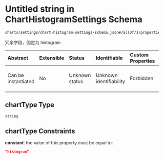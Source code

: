 # Untitled string in ChartHistogramSettings Schema

```txt
charts/settings/chart-histogram-settings-schema.json#/allOf/1/properties/chartType
```

冗余字段，固定为 histogram

| Abstract            | Extensible | Status         | Identifiable            | Custom Properties | Additional Properties | Access Restrictions | Defined In                                                                                                                   |
| :------------------ | :--------- | :------------- | :---------------------- | :---------------- | :-------------------- | :------------------ | :--------------------------------------------------------------------------------------------------------------------------- |
| Can be instantiated | No         | Unknown status | Unknown identifiability | Forbidden         | Allowed               | none                | [chart-histogram-settings-schema.json\*](../out/charts/settings/chart-histogram-settings-schema.json "open original schema") |

## chartType Type

`string`

## chartType Constraints

**constant**: the value of this property must be equal to:

```json
"histogram"
```
